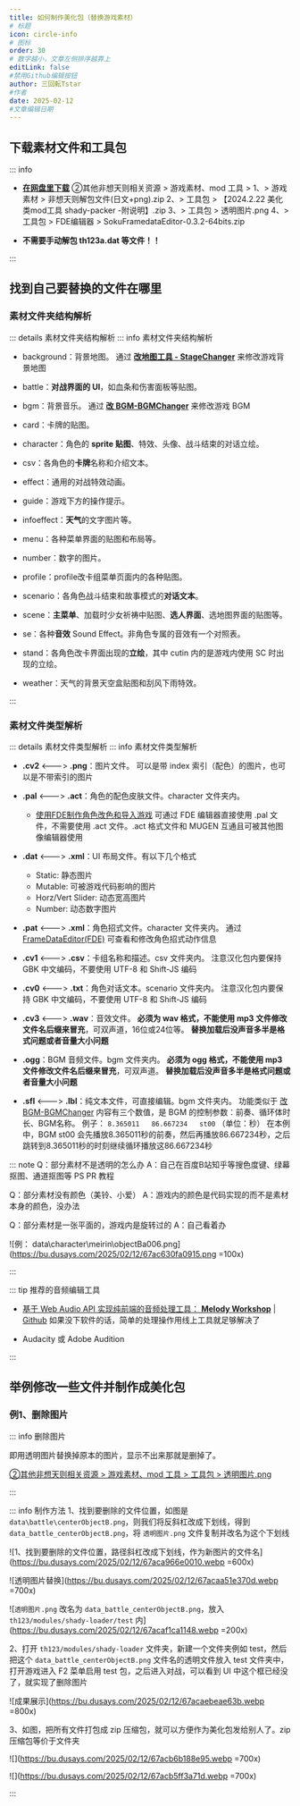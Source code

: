 ```yaml
---
title: 如何制作美化包（替换游戏素材）
# 标题
icon: circle-info
# 图标
order: 30
# 数字越小，文章左侧排序越靠上
editLink: false
#禁用Github编辑按钮
author: 三回転Tstar
#作者
date: 2025-02-12
#文章编辑日期
---
```


## 下载素材文件和工具包

::: info 

- [**在网盘里下载**](/about/)
②其他非想天则相关资源 > 游戏素材、mod 工具 >
    1、> 游戏素材 > 非想天则解包文件(日文+png).zip
    2、> 工具包 > 【2024.2.22 美化类mod工具 shady-packer  -附说明】.zip
    3、> 工具包 > 透明图片.png
    4、> 工具包 > FDE编辑器 > SokuFramedataEditor-0.3.2-64bits.zip

- **不需要手动解包 th123a.dat 等文件！！**

:::

## 找到自己要替换的文件在哪里

### 素材文件夹结构解析
::: details 素材文件夹结构解析
::: info 素材文件夹结构解析

- background：背景地图。
    通过 [**改地图工具 - StageChanger**](/mods/DIY/StageChanger.html) 来修改游戏背景地图

- battle：**对战界面的 UI**，如血条和伤害面板等贴图。

- bgm：背景音乐。
    通过 [**改 BGM-BGMChanger**](/mods/AdvancedMods/BGMChanger.html) 来修改游戏 BGM

- card：卡牌的贴图。

- character：角色的 **sprite 贴图**、特效、头像、战斗结束的对话立绘。

- csv：各角色的**卡牌**名称和介绍文本。

- effect：通用的对战特效动画。

- guide：游戏下方的操作提示。

- infoeffect：**天气**的文字图片等。

- menu：各种菜单界面的贴图和布局等。

- number：数字的图片。

- profile：profile改卡组菜单页面内的各种贴图。

- scenario：各角色战斗结束和故事模式的**对话文本**。

- scene：**主菜单**、加载时少女祈祷中贴图、**选人界面**、选地图界面的贴图等。

- se：各种**音效** Sound Effect。非角色专属的音效有一个对照表。

- stand：各角色改卡界面出现的**立绘**，其中 cutin 内的是游戏内使用 SC 时出现的立绘。

- weather：天气的背景天空盒贴图和刮风下雨特效。

:::

### 素材文件类型解析
::: details 素材文件类型解析
::: info 素材文件类型解析

- **.cv2** <---> **.png**：图片文件。
    可以是带 index 索引（配色）的图片，也可以是不带索引的图片

- **.pal** <---> **.act**：角色的配色皮肤文件。character 文件夹内。
    - [使用FDE制作角色改色和导入游戏](/mods/DIY/FramedataEditor.html)
    可通过 FDE 编辑器直接使用 .pal 文件，不需要使用 .act 文件。.act 格式文件和 MUGEN 互通且可被其他图像编辑器使用

- **.dat** <---> **.xml**：UI 布局文件。有以下几个格式
    - Static: 静态图片
    - Mutable: 可被游戏代码影响的图片
    - Horz/Vert Slider: 动态宽高图片
    - Number: 动态数字图片

- **.pat** <---> **.xml**：角色招式文件。character 文件夹内。
通过 [FrameDataEditor(FDE)](/mods/DIY/FramedataEditor.html) 可查看和修改角色招式动作信息

- **.cv1** <---> **.csv**：卡组名称和描述。csv 文件夹内。
    注意汉化包内要保持 GBK 中文编码，不要使用 UTF-8 和 Shift-JS 编码

- **.cv0** <---> **.txt**：角色对话文本。scenario 文件夹内。
    注意汉化包内要保持 GBK 中文编码，不要使用 UTF-8 和 Shift-JS 编码

- **.cv3** <---> **.wav**：音效文件。
    **必须为 wav 格式，不能使用 mp3 文件修改文件名后缀来冒充**，可双声道，16位或24位等。
    **替换加载后没声音多半是格式问题或者音量大小问题**

- **.ogg**：BGM 音频文件。bgm 文件夹内。
    **必须为 ogg 格式，不能使用 mp3 文件修改文件名后缀来冒充**，可双声道。
    **替换加载后没声音多半是格式问题或者音量大小问题**

- **.sfl** <---> **.lbl**：纯文本文件，可直接编辑。bgm 文件夹内。
    功能类似于 [改 BGM-BGMChanger](/mods/AdvancedMods/BGMChanger.html)
    内容有三个数值，是 BGM 的控制参数：前奏、循环体时长、BGM名称。
    例子： `8.365011	86.667234	st00` （单位：秒）
    在本例中，BGM st00 会先播放8.365011秒的前奏，然后再播放86.667234秒，之后跳转到8.365011秒的时刻继续循环播放这86.667234秒

::: note
Q：部分素材不是透明的怎么办
A：自己在百度B站知乎等搜色度键、绿幕抠图、通道抠图等 PS PR 教程

Q：部分素材没有颜色（美铃、小爱）
A：游戏内的颜色是代码实现的而不是素材本身的颜色，没办法

Q：部分素材是一张平面的，游戏内是旋转过的
A：自己看着办

![例： data\character\meirin\objectBa006.png](https://bu.dusays.com/2025/02/12/67ac630fa0915.png =100x)

:::

::: tip 推荐的音频编辑工具

- [基于 Web Audio API 实现纯前端的音频处理工具： **Melody Workshop**](https://melody-workshop.rylan.cn/) | [Github](https://github.com/RylanBot/melody-workshop)
如果没下软件的话，简单的处理操作用线上工具就足够解决了

- Audacity 或 Adobe Audition

:::

## 举例修改一些文件并制作成美化包
### 例1、删除图片

::: info 删除图片

即用透明图片替换掉原本的图片，显示不出来那就是删掉了。

[②其他非想天则相关资源 > 游戏素材、mod 工具 > 工具包 > 透明图片.png](/about/)

:::

::: info 制作方法
1、找到要删除的文件位置，如图是 `data\battle\centerObjectB.png`，则我们将反斜杠改成下划线，得到 `data_battle_centerObjectB.png`，将 `透明图片.png` 文件复制并改名为这个下划线

![1、找到要删除的文件位置，路径斜杠改成下划线，作为新图片的文件名](https://bu.dusays.com/2025/02/12/67aca966e0010.webp =600x)

![透明图片替换](https://bu.dusays.com/2025/02/12/67acaa51e370d.webp =700x)

![`透明图片.png` 改名为 `data_battle_centerObjectB.png`，放入 `th123/modules/shady-loader/test` 内](https://bu.dusays.com/2025/02/12/67acaf1ca1148.webp =200x)

2、打开 `th123/modules/shady-loader` 文件夹，新建一个文件夹例如 test，然后把这个 `data_battle_centerObjectB.png` 文件名的透明文件放入 test 文件夹中，打开游戏进入 F2 菜单启用 test 包，之后进入对战，可以看到 UI 中这个框已经没了，就实现了删除图片

![成果展示](https://bu.dusays.com/2025/02/12/67acaebeae63b.webp =800x)

3、如图，把所有文件打包成 zip 压缩包，就可以方便作为美化包发给别人了。zip 压缩包等价于文件夹

![](https://bu.dusays.com/2025/02/12/67acb6b188e95.webp =700x)

![](https://bu.dusays.com/2025/02/12/67acb5ff3a71d.webp =700x)

:::












